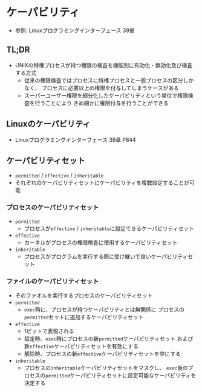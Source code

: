 # ケーパビリティ
- 参照: Linuxプログラミングインターフェース 39章

## TL;DR
- UNIXの特権プロセスが持つ権限の検査を機能別に有効化・無効化及び検査する方式
  - 従来の権限検査ではプロセスに特権プロセスと一般プロセスの区分しかなく、
    プロセスに必要以上の権限を付与してしまうケースがある
  - スーパーユーザー権限を細分化したケーパビリティという単位で権限検査を行うことにより
    きめ細かに権限付与を行うことができる

## Linuxのケーパビリティ
- Linuxプログラミングインターフェース 39章 P844

## ケーパビリティセット
- `permitted` / `effective` / `inheritable`
- それぞれのケーパビリティセットにケーパビリティを複数設定することが可能

### プロセスのケーパビリティセット
- `permitted`
  - プロセスが`effective` / `inheritable`に設定できるケーパビリティセット
- `effective`
  - カーネルがプロセスの権限検査に使用するケーパビリティセット
- `inheritable`
  - プロセスがプログラムを実行する際に受け継いで良いケーパビリティセット

### ファイルのケーパビリティセット
- そのファオルを実行するプロセスのケーパビリティセット
- `permitted`
  - `exec`時に、プロセスが持つケーパビリティとは無関係に
    プロセスの`permitted`セットに追加するケーパビリティセット
- `effective`
  - 1ビットで表現される
  - 設定時、`exec`時にプロセスの新`permitted`ケーパビリティセット
    および新`effective`ケーパビリティセットを有効にする
  - 解除時、プロセスの新`effective`ケーパビリティセットを空にする
- `inheritable`
  - プロセスの`inheritable`ケーパビリティセットをマスクし、
    `exec`後のプロセスの`permitted`ケーパビリティセットに設定可能なケーパビリティを決定する

